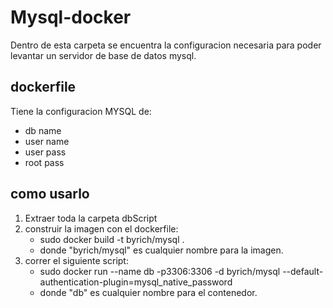 # Mysql-docker

Dentro de esta carpeta se encuentra la configuracion necesaria para poder levantar un servidor de base de datos mysql.

## dockerfile

Tiene la configuracion MYSQL de:
- db name
- user name
- user pass
- root pass

## como usarlo

1. Extraer toda la carpeta dbScript
2. construir la imagen con el dockerfile:
    - sudo docker build -t byrich/mysql .
    - donde "byrich/mysql" es cualquier nombre para la imagen.
3. correr el siguiente script:
    - sudo docker run --name db -p3306:3306 -d byrich/mysql --default-authentication-plugin=mysql_native_password
    - donde "db" es cualquier nombre para el contenedor.



